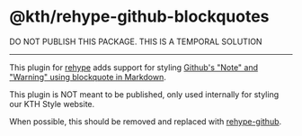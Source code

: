 # @kth/rehype-github-blockquotes

DO NOT PUBLISH THIS PACKAGE. THIS IS A TEMPORAL SOLUTION

---

This plugin for [rehype](https://github.com/rehypejs/rehype) adds support for styling [Github's "Note" and "Warning" using blockquote in Markdown](https://github.com/orgs/community/discussions/16925).

This plugin is NOT meant to be published, only used internally for styling our KTH Style website.

When possible, this should be removed and replaced with [rehype-github](https://github.com/rehypejs/rehype-github).
